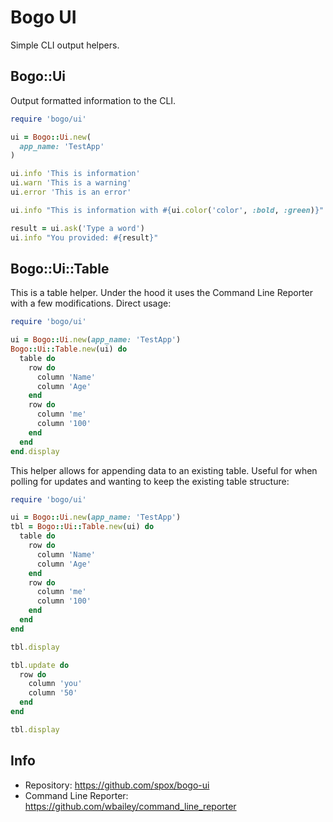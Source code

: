 # Bogo UI

Simple CLI output helpers.

## Bogo::Ui

Output formatted information to the CLI.

```ruby
require 'bogo/ui'

ui = Bogo::Ui.new(
  app_name: 'TestApp'
)

ui.info 'This is information'
ui.warn 'This is a warning'
ui.error 'This is an error'

ui.info "This is information with #{ui.color('color', :bold, :green)}"

result = ui.ask('Type a word')
ui.info "You provided: #{result}"
```

## Bogo::Ui::Table

This is a table helper. Under the hood it uses the Command Line Reporter
with a few modifications. Direct usage:

```ruby
require 'bogo/ui'

ui = Bogo::Ui.new(app_name: 'TestApp')
Bogo::Ui::Table.new(ui) do
  table do
    row do
      column 'Name'
      column 'Age'
    end
    row do
      column 'me'
      column '100'
    end
  end
end.display
```

This helper allows for appending data to an existing table. Useful
for when polling for updates and wanting to keep the existing table
structure:

```ruby
require 'bogo/ui'

ui = Bogo::Ui.new(app_name: 'TestApp')
tbl = Bogo::Ui::Table.new(ui) do
  table do
    row do
      column 'Name'
      column 'Age'
    end
    row do
      column 'me'
      column '100'
    end
  end
end

tbl.display

tbl.update do
  row do
    column 'you'
    column '50'
  end
end

tbl.display
```

## Info
* Repository: https://github.com/spox/bogo-ui
* Command Line Reporter: https://github.com/wbailey/command_line_reporter
